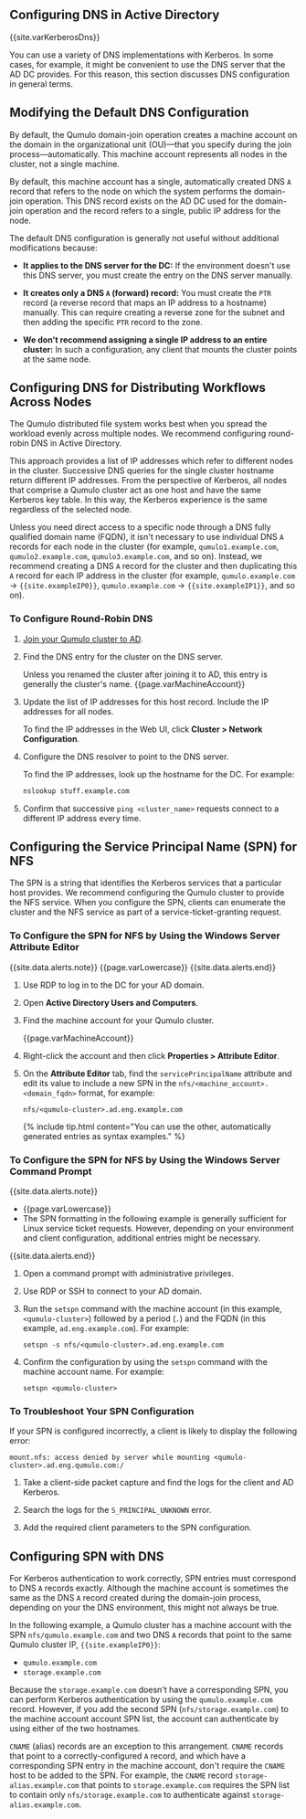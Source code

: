 ## Configuring DNS in Active Directory
{{site.varKerberosDns}}

You can use a variety of DNS implementations with Kerberos. In some cases, for example, it might be convenient to use the DNS server that the AD DC provides. For this reason, this section discusses DNS configuration in general terms.


## Modifying the Default DNS Configuration
By default, the Qumulo domain-join operation creates a machine account on the domain in the organizational unit (OU)&mdash;that you specify during the join process&mdash;automatically. This machine account represents all nodes in the cluster, not a single machine.

By default, this machine account has a single, automatically created DNS `A` record that refers to the node on which the system performs the domain-join operation. This DNS record exists on the AD DC used for the domain-join operation and the record refers to a single, public IP address for the node.

The default DNS configuration is generally not useful without additional modifications because:

* **It applies to the DNS server for the DC:** If the environment doesn't use this DNS server, you must create the entry on the DNS server manually.

* **It creates only a DNS `A` (forward) record:** You must create the `PTR` record (a reverse record that maps an IP address to a hostname) manually. This can require creating a reverse zone for the subnet and then adding the specific `PTR` record to the zone.

* **We don't recommend assigning a single IP address to an entire cluster:** In such a configuration, any client that mounts the cluster points at the same node.

<a id="configure-round-robin-dns"></a>
## Configuring DNS for Distributing Workflows Across Nodes
The Qumulo distributed file system works best when you spread the workload evenly across multiple nodes. We recommend configuring round-robin DNS in Active Directory.

This approach provides a list of IP addresses which refer to different nodes in the cluster. Successive DNS queries for the single cluster hostname return different IP addresses. From the perspective of Kerberos, all nodes that comprise a Qumulo cluster act as one host and have the same Kerberos key table. In this way, the Kerberos experience is the same regardless of the selected node.

Unless you need direct access to a specific node through a DNS fully qualified domain name (FQDN), it isn't necessary to use individual DNS `A` records for each node in the cluster (for example, `qumulo1.example.com`, `qumulo2.example.com`, `qumulo3.example.com`, and so on). Instead, we recommend creating a DNS `A` record for the cluster and then duplicating this `A` record for each IP address in the cluster (for example, `qumulo.example.com` &rarr; `{{site.exampleIP0}}`, `qumulo.example.com` &rarr; `{{site.exampleIP1}}`, and so on).

### To Configure Round-Robin DNS
1. [Join your Qumulo cluster to AD](kerberos-prerequisites-joining-cluster-active-directory.html).

1. Find the DNS entry for the cluster on the DNS server.

   Unless you renamed the cluster after joining it to AD, this entry is generally the cluster's name. {{page.varMachineAccount}}

1. Update the list of IP addresses for this host record. Include the IP addresses for all nodes.

   To find the IP addresses in the Web UI, click **Cluster > Network Configuration**.

1. Configure the DNS resolver to point to the DNS server.

   To find the IP addresses, look up the hostname for the DC. For example:
   
   ```bash
   nslookup stuff.example.com
   ```

1. Confirm that successive `ping <cluster_name>` requests connect to a different IP address every time.


## Configuring the Service Principal Name (SPN) for NFS
The SPN is a string that identifies the Kerberos services that a particular host provides. We recommend configuring the Qumulo cluster to provide the NFS service. When you configure the SPN, clients can enumerate the cluster and the NFS service as part of a service-ticket-granting request. 

### To Configure the SPN for NFS by Using the Windows Server Attribute Editor
{{site.data.alerts.note}}
{{page.varLowercase}}
{{site.data.alerts.end}}

1. Use RDP to log in to the DC for your AD domain.

1. Open **Active Directory Users and Computers**.

1. Find the machine account for your Qumulo cluster.

   {{page.varMachineAccount}}

1. Right-click the account and then click **Properties > Attribute Editor**.

1. On the **Attribute Editor** tab, find the `servicePrincipalName` attribute and edit its value to include a new SPN in the `nfs/<machine_account>.<domain_fqdn>` format, for example:

   ```
   nfs/<qumulo-cluster>.ad.eng.example.com
   ```

   {% include tip.html content="You can use the other, automatically generated entries as syntax examples." %}

### To Configure the SPN for NFS by Using the Windows Server Command Prompt
{{site.data.alerts.note}}
<ul>
  <li>{{page.varLowercase}}</li>
  <li>The SPN formatting in the following example is generally sufficient for Linux service ticket requests. However, depending on your environment and client configuration, additional entries might be necessary.</li>
</ul>
{{site.data.alerts.end}}

1. Open a command prompt with administrative privileges.

1. Use RDP or SSH to connect to your AD domain.

1. Run the `setspn` command with the machine account (in this example, `<qumulo-cluster>`) followed by a period (`.`) and the FQDN (in this example, `ad.eng.example.com`). For example:

   ```
   setspn -s nfs/<qumulo-cluster>.ad.eng.example.com
   ```

1. Confirm the configuration by using the `setspn` command with the machine account name. For example:

   ```
   setspn <qumulo-cluster>
   ```

### To Troubleshoot Your SPN Configuration
If your SPN is configured incorrectly, a client is likely to display the following error:

```
mount.nfs: access denied by server while mounting <qumulo-cluster>.ad.eng.qumulo.com:/
```

1. Take a client-side packet capture and find the logs for the client and AD Kerberos.

1. Search the logs for the `S_PRINCIPAL_UNKNOWN` error.

1. Add the required client parameters to the SPN configuration.


## Configuring SPN with DNS
For Kerberos authentication to work correctly, SPN entries must correspond to DNS `A` records exactly. Although the machine account is sometimes the same as the DNS `A` record created during the domain-join process, depending on your the DNS environment, this might not always be true.

In the following example, a Qumulo cluster has a machine account with the SPN `nfs/qumulo.example.com` and two DNS `A` records that point to the same Qumulo cluster IP, `{{site.exampleIP0}}`:
* `qumulo.example.com`
* `storage.example.com`

Because the `storage.example.com` doesn't have a corresponding SPN, you can perform Kerberos authentication by using the `qumulo.example.com` record. However, if you add the second SPN (`nfs/storage.example.com`) to the machine account account SPN list, the account can authenticate by using either of the two hostnames.

`CNAME` (alias) records are an exception to this arrangement. `CNAME` records that point to a correctly-configured `A` record, and which have a corresponding SPN entry in the machine account, don't require the `CNAME` host to be added to the SPN. For example, the `CNAME` record `storage-alias.example.com` that points to `storage.example.com` requires the SPN list to contain only `nfs/storage.example.com` to authenticate against `storage-alias.example.com`.
